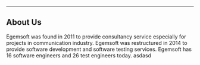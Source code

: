 - - -
## About Us

Egemsoft was found in 2011 to provide consultancy service especially for projects in communication industry. Egemsoft was restructured in 2014 to provide software development and software testing services. Egemsoft has 16 software engineers and 26 test engineers today.
asdasd


